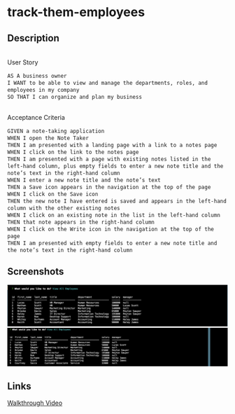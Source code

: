 # track-them-employees

## Description

\
User Story
```
AS A business owner
I WANT to be able to view and manage the departments, roles, and employees in my company
SO THAT I can organize and plan my business
```

\
Acceptance Criteria
```
GIVEN a note-taking application
WHEN I open the Note Taker
THEN I am presented with a landing page with a link to a notes page
WHEN I click on the link to the notes page
THEN I am presented with a page with existing notes listed in the left-hand column, plus empty fields to enter a new note title and the note’s text in the right-hand column
WHEN I enter a new note title and the note’s text
THEN a Save icon appears in the navigation at the top of the page
WHEN I click on the Save icon
THEN the new note I have entered is saved and appears in the left-hand column with the other existing notes
WHEN I click on an existing note in the list in the left-hand column
THEN that note appears in the right-hand column
WHEN I click on the Write icon in the navigation at the top of the page
THEN I am presented with empty fields to enter a new note title and the note’s text in the right-hand column
```

## Screenshots
![](./assets/images/employee%20list.png)
![](./assets/images/updated%20list.png)

## Links
<a href="https://drive.google.com/file/d/1KCCv-yjvehMf44RSDffkvpT0Q6v6d1y_/view"
target="_blank">Walkthrough Video</a>
